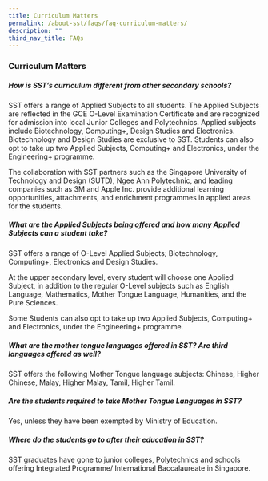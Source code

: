 ```yaml
---
title: Curriculum Matters
permalink: /about-sst/faqs/faq-curriculum-matters/
description: ""
third_nav_title: FAQs
---
```

### Curriculum Matters

##### How is SST’s curriculum different from other secondary schools?

SST offers a range of Applied Subjects to all students. The Applied Subjects are reflected in the GCE O-Level Examination Certificate and are recognized for admission into local Junior Colleges and Polytechnics. Applied subjects include Biotechnology, Computing+, Design Studies and Electronics. Biotechnology and Design Studies are exclusive to SST. Students can also opt to take up two Applied Subjects, Computing+ and Electronics, under the Engineering+ programme.

The collaboration with SST partners such as the Singapore University of Technology and Design (SUTD), Ngee Ann Polytechnic, and leading companies such as 3M and Apple Inc. provide additional learning opportunities, attachments, and enrichment programmes in applied areas for the students.

##### What are the Applied Subjects being offered and how many Applied Subjects can a student take?

SST offers a range of O-Level Applied Subjects; Biotechnology, Computing+, Electronics and Design Studies.

At the upper secondary level, every student will choose one Applied Subject, in addition to the regular O-Level subjects such as English Language, Mathematics, Mother Tongue Language, Humanities, and the Pure Sciences.

Some Students can also opt to take up two Applied Subjects, Computing+ and Electronics, under the Engineering+ programme.

##### What are the mother tongue languages offered in SST? Are third languages offered as well?

SST offers the following Mother Tongue language subjects: Chinese, Higher Chinese, Malay, Higher Malay, Tamil, Higher Tamil.

##### Are the students required to take Mother Tongue Languages in SST?

Yes, unless they have been exempted by Ministry of Education.

##### Where do the students go to after their education in SST?

SST graduates have gone to junior colleges, Polytechnics and schools offering Integrated Programme/ International Baccalaureate in Singapore.
